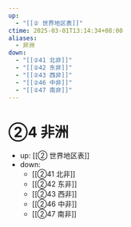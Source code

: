 ```yaml
---
up:
  - "[[② 世界地区表]]"
ctime: 2025-03-01T13:14:34+08:00
aliases:
  - 非洲
down:
  - "[[②41 北非]]"
  - "[[②42 东非]]"
  - "[[②43 西非]]"
  - "[[②46 中非]]"
  - "[[②47 南非]]"
---
```


# ②4 非洲

- up: [[② 世界地区表]]
- down:	
	- [[②41 北非]]
	- [[②42 东非]]
	- [[②43 西非]]
	- [[②46 中非]]
	- [[②47 南非]]
	
